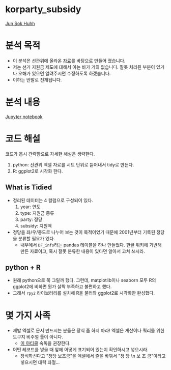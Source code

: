 # korparty_subsidy

[Jun Sok Huhh](mailto:anarinsk@gmail.com)

#  분석 목적 

* 이 분석은 선관위에 올라온 [자료](https://t.co/JgDId3DCN1)를 바탕으로 만들어 졌습니다. 
* 저는 선거 지원금 제도에 대해서 아는 바가 거의 없습니다. 잘못 처리된 부분이 있거나 오해가 있으면 알려주시면 수정하도록 하겠습니다. 
* 이하는 반말로 전개됩니다. 

# 분석 내용 

[Jupyter notebook](http://nbviewer.jupyter.org/github/anarinsk/korparty_subsidy/blob/master/read_EDA.ipynb)

# 코드 해설 

코드가 몹시 간략함으로 자세한 해설은 생략한다. 

1. python: 선관위 엑셀 자료를 시트 단위로 뜯어내서 tidy로 만든다. 
2.  R: ggplot2로 시각화 한다. 

## What is Tidied 

* 정리된 데이터는 4 컬럼으로 구성되어 있다. 
	1. year: 연도 
	2.  type: 지원금 종류 
	3.  party: 정당 
	4. subsidy: 지원액 
* 정당을 좌/우/중도로 나누어 보는 것이 목적이었기 때문에 2001년부터 기록된 정당을 분류할 필요가 있다. 
	* 내부에서 `DF_info`라는 pandas 테이블을 하나 만들었다. 한글 위키에 기반해 만든 자료이고, 혹시 잘못 분류한 내용이 있다면 알아서 고쳐 쓰시라. 

## python + R 

* 원래 python으로 쭉 그릴까 했다. 그런데,  matplotlib이나 seaborn 모두 R의 ggplot2에 비하면 뭔가 살짝 부족하고 불편하고 했다. 
* 그래서 `rpy2` 라이브러리를 설치해  R을 불러와 ggplot2로 시각화만 완성했다. 

# 몇 가지 사족 

* 제발 엑셀로 문서 만드시는 분들은 장식 좀 하지 마라! 엑셀은 계산이나 쿼리를 위한 도구지 비주얼 툴이 아니다. 
	* [이 아티클](https://www.tandfonline.com/doi/full/10.1080/00031305.2017.1375989) 숙독을 권장한다. 
* 어떤 레코드를 넣을 때 앞에 어떻게 표기되어 있는지 확인하시고 넣으시라.
	* 장식하신다고 "정당 보조금"을 엑셀에서 줄을 바꿔서 "정    당 \n 보  조  금"이라고 넣으시면 대략 좌절... 
<!--stackedit_data:
eyJoaXN0b3J5IjpbMzc3NTUxNDMyLDEzODQwNzMwMTcsLTY1ND
M5NTQyNywtODAyNDc4OCw5MzQzMjkzMTNdfQ==
-->
